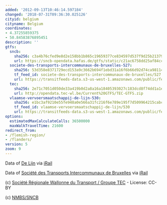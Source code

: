```yaml
---
added: '2012-09-13T10:46:14.597184'
changed: '2018-07-31T09:36:30.025126'
cityid: belgium
cityname: Belgium
coordinates:
- 4.37255859375
- 50.84583876895451
description: ''
gtfs:
  sncb:
    sha256: c3a4b76cfed9e8d2e158bb1b865c19659377ce834597d537f9d25b2137975faf
    url: https://sncb-opendata.hafas.de/gtfs/static/c21ac6758dd25af84cca5b707f3cb3de
  societe-des-transports-intercommunaux-de-bruxelles-527:
    sha256: 53d358e8371729ecd153a9c3662b694f1ebd31a16f6b66d92d74ca98114980af
    tf_feed_id: societe-des-transports-intercommunaux-de-bruxelles/527
    url: https://transitfeeds-data.s3-us-west-1.amazonaws.com/public/feeds/societe-des-transports-intercommunaux-de-bruxelles/527/20180325/gtfs.zip
  tec:
    sha256: 2e71c7051d050de33a419b0d2a8a16a18405393027c183dcd8f74dd1a1e4286c
    url: http://opendata.tec-wl.be/Current%20GTFS/TEC-GTFS.zip
  vlaamse-vervoersmaatschappij-de-lijn-530:
    sha256: e1bc3af9210e55fe948a0e566a31fc216f6e789e195f7d509964215cabc6ea01
    tf_feed_id: vlaamse-vervoersmaatschappij-de-lijn/530
    url: https://transitfeeds-data.s3-us-west-1.amazonaws.com/public/feeds/vlaamse-vervoersmaatschappij-de-lijn/530/20180327/gtfs.zip
options:
  estimatedMaxCalculateCalls: 36500000
  maxWalkTravelTime: 21600
redirect_from:
- /flemish-region/
- /flanders/
version: 5
zoom: 9
---
```


Data of [De Lijn](http://www.delijn.be/) via [iRail](https://hello.irail.be/gtfs/)

Data of [Société des Transports Intercommunaux de Bruxelles](https://opendata.stib-mivb.be/) via [iRail](https://hello.irail.be/gtfs/)

(c) [Société Régionale Wallonne du Transport / Groupe TEC](https://opendata.digitalwallonia.be/dataset/donnees-tec/resource/0cd77130-2b03-491c-ab36-8cdef89b015d) - License: CC-BY

(c) [NMBS/SNCB](http://www.belgianrail.be/en/customer-service/FAQ/public-data.aspx)

